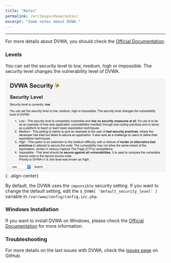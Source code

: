 ```yaml
---
title: "Notes"
permalink: /writeups/dvwa/notes/
excerpt: "Some notes about DVWA."
---
```


---

For more details about DVWA, you should check the [Official Documentation](https://github.com/ethicalhack3r/DVWA).

### Levels

You can set the security level to low, medium, high or impossible. The security level changes the vulnerability level of DVWA.

![image-center](/images/dvwa/dvwa-security-levels.jpg){: .align-center}

By default, the DVWA uses the `impossible` security setting. If you want to change the default setting, edit the `$_DVWA[ 'default_security_level' ]` variable in `/var/www/config/config.inc.php`. 

### Windows Installation

If you want to install DVWA on Windows, please check the [Official Documentation](https://github.com/ethicalhack3r/DVWA) for more information.

### Troubleshooting

For more details on the last issues with DVWA, check the [issues page](https://github.com/ethicalhack3r/DVWA/issues) on GitHub. 